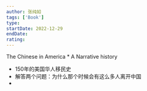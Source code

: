 ```yaml
---
author: 张纯如
tags: ['Book']
type: 
startDate: 2022-12-29
endDate:
rating: 
---
```


The Chinese in America * A Narrative history 




- 150年的美国华人移民史 
- 解答两个问题：为什么那个时候会有这么多人离开中国
- 

















